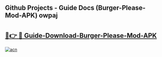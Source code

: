 ## Github Projects - Guide Docs (Burger-Please-Mod-APK) owpaj

# <h2><a href="https://apkcomod.com?title=Burger-Please-Mod-APK">🔗👉 🔴 Guide-Download-Burger-Please-Mod-APK </a></h2>

[![acn](https://github.com/user-attachments/assets/0f9c940e-d8b0-45ae-aac7-cd30a18b3e1c)](https://apkcomod.com?title=Burger-Please-Mod-APK)
